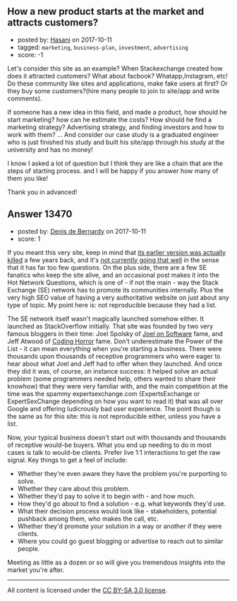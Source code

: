 ## How a new product starts at the market and attracts customers?

- posted by: [Hasani](https://stackexchange.com/users/9856729/hasani) on 2017-10-11
- tagged: `marketing`, `business-plan`, `investment`, `advertising`
- score: -1

Let's consider this site as an example? When Stackexchange created how does it attracted customers? What about facbook? Whatapp,Instagram, etc!
Do these community like sites and applications, make fake users at first? Or they buy some customers?(hire many people to join to site/app and write comments).

If someone has a new idea in this field, and made a product, how should he start marketing? how can he estimate the costs? How should he find a marketing strategy? Advertising strategy, and finding investors and how to work with them? ... And consider our case study is a graduated engineer who is just finished his study and built his site/app through his study at the university and has no money!

I know I asked a lot of question but I think they are like a chain that are the steps of starting process. and I will be happy if you answer how many of them you like!

Thank you in advanced!


## Answer 13470

- posted by: [Denis de Bernardy](https://stackexchange.com/users/182468/denis-de-bernardy) on 2017-10-11
- score: 1

If you meant this very site, keep in mind that [its earlier version was actually killed](http://area51.stackexchange.com/proposals/6243/startup-business) a few years back, and it's [not currently going that well](http://area51.stackexchange.com/proposals/62811/startups) in the sense that it has far too few questions. On the plus side, there are a few SE fanatics who keep the site alive, and an occasional post makes it into the Hot Network Questions, which is one of - if not the main - way the Stack Exchange (SE) network has to promote its communities internally. Plus the very high SEO value of having a very authoritative website on just about any type of topic. My point here is: not reproducible because they had a list.

The SE network itself wasn't magically launched somehow either. It launched as StackOverflow initially. That site was founded by two very famous bloggers in their time: Joel Spolsky of [Joel on Software](https://www.joelonsoftware.com) fame, and Jeff Atwood of [Coding Horror](https://blog.codinghorror.com) fame. Don't underestimate the Power of the List - it can mean everything when you're starting a business. There were thousands upon thousands of receptive programmers who were eager to hear about what Joel and Jeff had to offer when they launched. And once they did it was, of course, an instance success: it helped solve an actual problem (some programmers needed help, others wanted to share their knowhow) that they were very familiar with, and the main competition at the time was the spammy expertsexchange.com (ExpertsExchange or ExpertSexChange depending on how you want to read it) that was all over Google and offering ludicrously bad user experience. The point though is the same as for this site: this is not reproducible either, unless you have a list.

Now, your typical business doesn't start out with thousands and thousands of receptive would-be buyers. What you end up needing to do in most cases is talk to would-be clients. Prefer live 1:1 interactions to get the raw signal. Key things to get a feel of include:

- Whether they're even aware they have the problem you're purporting to solve.
- Whether they care about this problem.
- Whether they'd pay to solve it to begin with - and how much.
- How they'd go about to find a solution - e.g. what keywords they'd use.
- What their decision process would look like - stakeholders, potential pushback among them, who makes the call, etc.
- Whether they'd promote your solution in a way or another if they were clients.
- Where you could go guest blogging or advertise to reach out to similar people.

Meeting as little as a dozen or so will give you tremendous insights into the market you're after.



---

All content is licensed under the [CC BY-SA 3.0 license](https://creativecommons.org/licenses/by-sa/3.0/).
